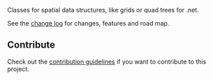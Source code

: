 Classes for spatial data structures, like grids or quad trees for .net.

See the [change log](CHANGELOG.md) for changes, features and road map.

## Contribute
Check out the [contribution guidelines](CONTRIBUTING.md) if you want to contribute to this project.
